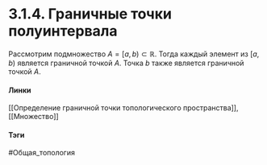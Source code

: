 # 3.1.4. Граничные точки полуинтервала
Рассмотрим подмножество $A=[a,b)\subset\mathbb{R}$. Тогда каждый элемент из $[a,b)$ является граничной точкой $A$. Точка $b$ также является граничной точкой $A$.

#### Линки
[[Определение граничной точки топологического пространства]],
[[Множество]]
#### Тэги 
 #Общая_топология